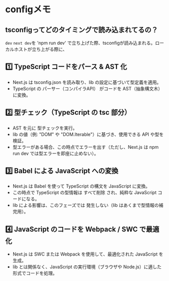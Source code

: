 # configメモ

## tsconfigってどのタイミングで読み込まれてるの？

`dev` `next dev`を 'npm run dev' で立ち上げた際、tsconfigが読み込まれる。ローカルホストが立ち上がる際に、



## 1️⃣ TypeScript コードをパース & AST 化
- Next.js は tsconfig.json を読み取り、lib の設定に基づいて型定義を適用。
- TypeScript の パーサー（コンパイラAPI） がコードを AST（抽象構文木） に変換。
## 2️⃣ 型チェック（TypeScript の tsc 部分）
- AST を元に 型チェックを実行。
- lib の値（例: "DOM" や "DOM.Iterable"）に基づき、使用できる API や型を検証。
- 型エラーがある場合、この時点でエラーを出す（ただし、Next.js は npm run dev では型エラーを即座に止めない）。
## 3️⃣ Babel による JavaScript への変換
- Next.js は Babel を使って TypeScript の構文を JavaScript に変換。
- この時点で TypeScript の型情報は すべて削除 され、純粋な JavaScript コードになる。
- lib による影響は、このフェーズでは 発生しない（lib はあくまで型情報の補完用）。
## 4️⃣ JavaScript のコードを Webpack / SWC で最適化
- Next.js は SWC または Webpack を使用して、最適化された JavaScript を生成。
- lib とは関係なく、JavaScript の実行環境（ブラウザや Node.js）に適した形式でコードを処理。